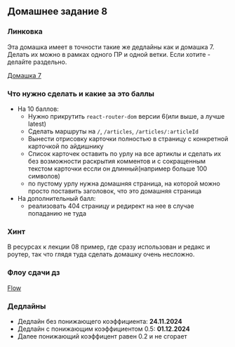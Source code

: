 ## Домашнее задание 8

### Линковка

Эта домашка имеет в точности такие же дедлайны как и домашка 7.
Делать их можно в рамках одного ПР и одной ветки. Если хотите - делайте раздельно.

[Домашка 7](../homework-07/homework-07.md)


### Что нужно сделать и какие за это баллы

- На 10 баллов:
    + Нужно прикрутить `react-router-dom` версии 6(или выше, а лучше latest)
    + Сделать маршруты на `/`, `/articles`, `/articles/:articleId`
    + Вынести отрисовку карточки полностью в страницу с конкретной карточкой по айдишнику
    + Список карточек оставить по урлу на все артиклы 
      и сделать их без возможности раскрытия комментов
      и с сокращенным текстом карточки  ессли он длинный(например больше 100 символов)
    + по пустому урлу нужна домашняя страница, на которой можно просто поставить заголовок, что это домашняя страница
- На дополнительный балл:
    + реализовать 404 страницу и редирект на нее в случае попаданию не туда


### Хинт

В ресурсах к лекции 08 пример, где сразу использован и редакс и роутер, 
так что глядя туда сделать домашку очень несложно.


### Флоу сдачи дз

[Flow](../../additional/docs/homework-flow.md)


### Дедлайны

- Дедлайн без понижающего коэффициента: **24.11.2024**
- Дедлайн с понижающим коэффициентом 0.5: **01.12.2024**
- Далее понижающий коэффицент равен 0.2 и не сгорает
